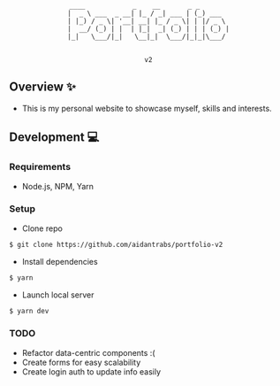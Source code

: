<div align='center'>

  ```
  ____            _    __       _ _       
 |  _ \ ___  _ __| |_ / _| ___ | (_) ___  
 | |_) / _ \| '__| __| |_ / _ \| | |/ _ \ 
 |  __/ (_) | |  | |_|  _| (_) | | | (_) |
 |_|   \___/|_|   \__|_|  \___/|_|_|\___/ 
    
  
 v2
  ```
</div>

## Overview :sparkles:
- This is my personal website to showcase myself, skills and interests.

## Development :computer:
### Requirements
- Node.js, NPM, Yarn

### Setup
- Clone repo
```sh
$ git clone https://github.com/aidantrabs/portfolio-v2
```
- Install dependencies 
```sh
$ yarn
```
- Launch local server
```sh
$ yarn dev
```

### TODO
- Refactor data-centric components :(
- Create forms for easy scalability 
- Create login auth to update info easily
